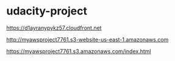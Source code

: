 # udacity-project
https://d1ayranypykz57.cloudfront.net


http://myawsproject7761.s3-website-us-east-1.amazonaws.com

https://myawsproject7761.s3.amazonaws.com/index.html

